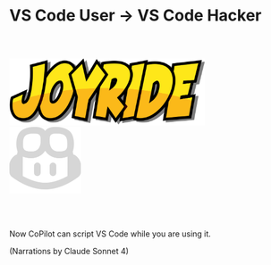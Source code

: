<div class="slide title-slide">

<div class="responsive-container">
<div class="row">
<div class="col-12 center">

# VS Code User → VS Code Hacker

<div class="row" style="margin: 60px 0; align-items: center; justify-content: center;">
<div class="col-9 center">
<img src="images/joyride-logo.png" alt="Joyride Logo" height="120" />
</div>
<div class="col-3 center">
<img src="images/copilot-icon-light.png" alt="CoPilot Symbol" height="120" />
</div>
</div>

Now CoPilot can script VS Code while you are using it.

(Narrations by Claude Sonnet 4)

</div>

</div>
